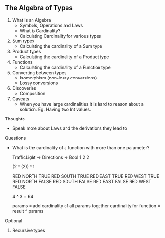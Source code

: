 The Algebra of Types
--------------------

1. What is an Algebra
   - Symbols, Operations and Laws
   - What is Cardinality?
   - Calculating Cardinality for various types
2. Sum types
   - Calculating the cardinality of a Sum type
3. Product types
   - Calculating the cardinality of a Product type
4. Functions
   - Calculating the cardinality of a Function type
5. Converting between types
   - Isomorphism (non-lossy conversions)
   - Lossy conversions
6. Discoveries
   - Composition
7. Caveats
   - When you have large cardinalities it is hard to reason about a solution. Eg. Having two Int values.


Thoughts

- Speak more about Laws and the derivations they lead to


Questions

- What is the cardinality of a function with more than one parameter?

  TrafficLight -> Directions -> Bool
   1                    2        2

   (2 ^ (2)) ^ 1

   RED NORTH TRUE
   RED SOUTH TRUE
   RED EAST  TRUE
   RED WEST  TRUE
   RED NORTH FALSE
   RED SOUTH FALSE
   RED EAST  FALSE
   RED WEST  FALSE

   4 ^ 3 = 64

   params = add cardinality of all params together
   cardinality for function = result ^ params

Optional

1. Recursive types
